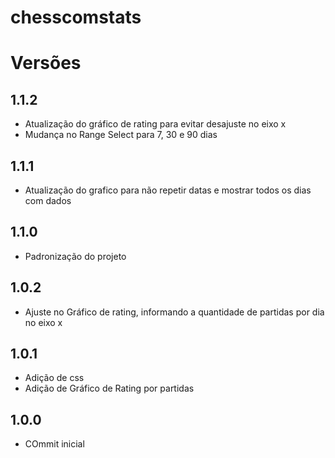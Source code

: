 # chesscomstats

# Versões

## 1.1.2
- Atualização do gráfico de rating para evitar desajuste no eixo x
- Mudança no Range Select para 7, 30 e 90 dias

## 1.1.1
- Atualização do grafico para não repetir datas e mostrar todos os dias com dados

## 1.1.0
- Padronização do projeto

## 1.0.2
- Ajuste no Gráfico de rating, informando a quantidade de partidas por dia no eixo x

## 1.0.1
- Adição de css
- Adição de Gráfico de Rating por partidas

## 1.0.0
- COmmit inicial
